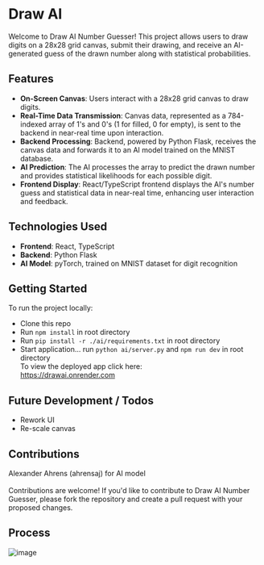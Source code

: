 # Draw AI
Welcome to Draw AI Number Guesser! This project allows users to draw digits on a 28x28 grid canvas, submit their drawing, and receive an AI-generated guess of the drawn number along with statistical probabilities.

## Features
- **On-Screen Canvas**: Users interact with a 28x28 grid canvas to draw digits.
- **Real-Time Data Transmission**: Canvas data, represented as a 784-indexed array of 1's and 0's (1 for filled, 0 for empty), is sent to the backend in near-real time upon interaction.
- **Backend Processing**: Backend, powered by Python Flask, receives the canvas data and forwards it to an AI model trained on the MNIST database.
- **AI Prediction**: The AI processes the array to predict the drawn number and provides statistical likelihoods for each possible digit.
- **Frontend Display**: React/TypeScript frontend displays the AI's number guess and statistical data in near-real time, enhancing user interaction and feedback.

## Technologies Used
- **Frontend**: React, TypeScript
- **Backend**: Python Flask
- **AI Model**: pyTorch, trained on MNIST dataset for digit recognition

## Getting Started
To run the project locally:
- Clone this repo
- Run `npm install` in root directory
- Run `pip install -r ./ai/requirements.txt` in root directory
- Start application... run `python ai/server.py` and `npm run dev` in root directory <br>
To view the deployed app click here: <br>
https://drawai.onrender.com

## Future Development / Todos
- Rework UI
- Re-scale canvas

## Contributions
Alexander Ahrens (ahrensaj) for AI model <br>
<br>
Contributions are welcome! If you'd like to contribute to Draw AI Number Guesser, please fork the repository and create a pull request with your proposed changes.

## Process
![image](https://github.com/Cadhig/DrawAI/assets/160413853/8ba39f42-2a79-43bf-ac0e-38366b11c1ba)
